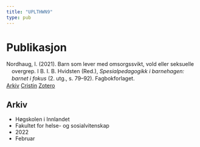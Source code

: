 ```yaml
---
title: "UPLTHWN9"
type: pub
---
```

<h1>Publikasjon</h1>
<article id="csl-bib-container-UPLTHWN9" class="csl-bib-container">
  <div class="csl-bib-body" style="line-height: 1.35; padding-left: 1em; text-indent:-1em;">
  <div class="csl-entry">Nordhaug, I. (2021). Barn som lever med omsorgssvikt, vold eller seksuelle overgrep. I B. I. B. Hvidsten (Red.), <i>Spesialpedagogikk i barnehagen: barnet i fokus</i> (2. utg., s. 79&#x2013;92). Fagbokforlaget.</div>
</div>
  <div class="csl-bib-buttons">
    <a href="#taxonomy-article-UPLTHWN9" class="csl-bib-button">Arkiv</a>
    <a href alt="Cristin URL" class="csl-bib-button">Cristin</a>
    <a href alt="Zotero URL" class="csl-bib-button">Zotero</a>
  </div>
  <div id="csl-bib-meta-container-UPLTHWN9"></div>
</article>
<div id="csl-bib-meta-UPLTHWN9" class="csl-bib-meta">
  <article id="taxonomy-article-UPLTHWN9" class="taxonomy-article">
    <h1>Arkiv</h1>
    <ul>
      <li>Høgskolen i Innlandet</li>
      <li>Fakultet for helse- og sosialvitenskap</li>
      <li>2022</li>
      <li>Februar</li>
    </ul>
  </article>
</div>
